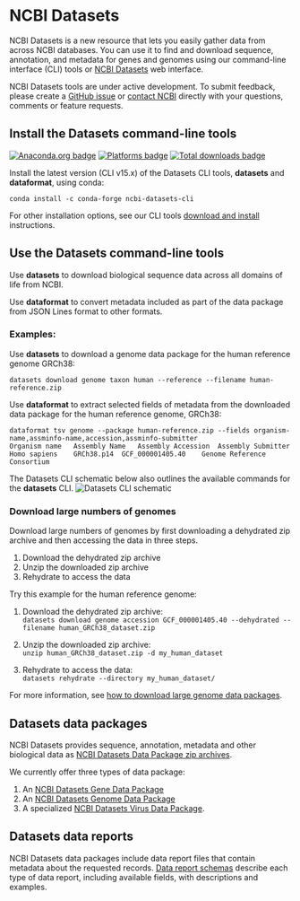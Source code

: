 # NCBI Datasets

NCBI Datasets is a new resource that lets you easily gather data from across NCBI databases. You can use it to find and download sequence, annotation, and metadata for genes and genomes using our command-line interface (CLI) tools or [NCBI Datasets](https://www.ncbi.nlm.nih.gov/datasets/) web interface.

NCBI Datasets tools are under active development. To submit feedback, please create a [GitHub issue](https://github.com/ncbi/datasets/issues/new/choose) or [contact NCBI](mailto:info@ncbi.nlm.nih.gov) directly with your questions, comments or feature requests.

## Install the Datasets command-line tools

[![Anaconda.org badge](https://anaconda.org/conda-forge/ncbi-datasets-cli/badges/version.svg)](https://anaconda.org/conda-forge/ncbi-datasets-cli)
[![Platforms badge](https://anaconda.org/conda-forge/ncbi-datasets-cli/badges/platforms.svg)](https://anaconda.org/conda-forge/ncbi-datasets-cli)
[![Total downloads badge](https://anaconda.org/conda-forge/ncbi-datasets-cli/badges/downloads.svg)](https://anaconda.org/conda-forge/ncbi-datasets-cli)

Install the latest version (CLI v15.x) of the Datasets CLI tools, **datasets** and **dataformat**, using conda:

`conda install -c conda-forge ncbi-datasets-cli`

For other installation options, see our CLI tools [download and install](https://www.ncbi.nlm.nih.gov/datasets/docs/download-and-install/) instructions. 

## Use the Datasets command-line tools

Use **datasets** to download biological sequence data across all domains of life from NCBI.

Use **dataformat** to convert metadata included as part of the data package from JSON Lines format to other formats.

### Examples:
Use **datasets** to download a genome data package for the human reference genome GRCh38:

`datasets download genome taxon human --reference --filename human-reference.zip`

Use **dataformat** to extract selected fields of metadata from the downloaded data package for the human reference genome, GRCh38:
```
dataformat tsv genome --package human-reference.zip --fields organism-name,assminfo-name,accession,assminfo-submitter
Organism name	Assembly Name	Assembly Accession	Assembly Submitter
Homo sapiens	GRCh38.p14	GCF_000001405.40	Genome Reference Consortium
```

The Datasets CLI schematic below also outlines the available commands for the **datasets** CLI. 
![Datasets CLI schematic](https://www.ncbi.nlm.nih.gov/datasets/docs/v2/datasets_schema_taxonomy.png)

### Download large numbers of genomes

Download large numbers of genomes by first downloading a dehydrated zip archive and then accessing the data in three steps.

1. Download the dehydrated zip archive
1. Unzip the downloaded zip archive
1. Rehydrate to access the data


Try this example for the human reference genome:

1. Download the dehydrated zip archive:  
`datasets download genome accession GCF_000001405.40 --dehydrated --filename human_GRCh38_dataset.zip`

1. Unzip the downloaded zip archive:  
`unzip human_GRCh38_dataset.zip -d my_human_dataset`

1. Rehydrate to access the data:  
`datasets rehydrate --directory my_human_dataset/`

For more information, see [how to download large genome data packages](https://www.ncbi.nlm.nih.gov/datasets/docs/how-tos/genomes/large-download/).

## Datasets data packages
NCBI Datasets provides sequence, annotation, metadata and other biological data as [NCBI Datasets Data Package zip archives](https://www.ncbi.nlm.nih.gov/datasets/docs/data-packages/).

We currently offer three types of data package: 
1. An [NCBI Datasets Gene Data Package](https://www.ncbi.nlm.nih.gov/datasets/docs/data-packages/gene-package/)
1. An [NCBI Datasets Genome Data Package](https://www.ncbi.nlm.nih.gov/datasets/docs/data-packages/genome/)
1. A specialized [NCBI Datasets Virus Data Package](https://www.ncbi.nlm.nih.gov/datasets/docs/v2/reference-docs/data-packages/virus-genome/).

## Datasets data reports
NCBI Datasets data packages include data report files that contain metadata about the requested records. [Data report schemas](https://www.ncbi.nlm.nih.gov/datasets/docs/reference-docs/data-reports/) describe each type of data report, including available fields, with descriptions and examples.
